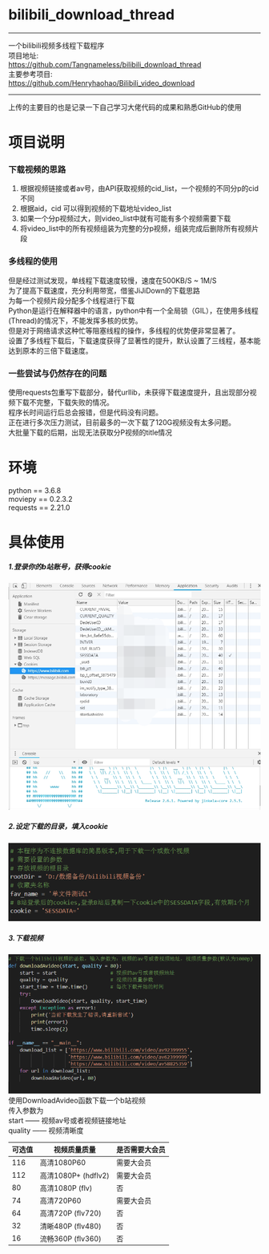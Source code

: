 # bilibili_download_thread
***
一个bilibili视频多线程下载程序  
项目地址:    
https://github.com/Tangnameless/bilibili_download_thread  
主要参考项目:     
https://github.com/Henryhaohao/Bilibili_video_download  
***
上传的主要目的也是记录一下自己学习大佬代码的成果和熟悉GitHub的使用

# 项目说明
### 下载视频的思路
1. 根据视频链接或者av号，由API获取视频的cid_list，一个视频的不同分p的cid不同
2. 根据aid，cid 可以得到视频的下载地址video_list
3. 如果一个分p视频过大，则video_list中就有可能有多个视频需要下载
4. 将video_list中的所有视频组装为完整的分p视频，组装完成后删除所有视频片段
### 多线程的使用
但是经过测试发现，单线程下载速度较慢，速度在500KB/S ~ 1M/S  
为了提高下载速度，充分利用带宽，借鉴JiJiDown的下载思路  
为每一个视频片段分配多个线程进行下载  
Python是运行在解释器中的语言，python中有一个全局锁（GIL），在使用多线程(Thread)的情况下，不能发挥多核的优势。  
但是对于网络请求这种忙等阻塞线程的操作，多线程的优势便非常显著了。    
设置了多线程下载后，下载速度获得了显著性的提升，默认设置了三线程，基本能达到原本的三倍下载速度。  
### 一些尝试与仍然存在的问题
使用requests包重写下载部分，替代urllib，未获得下载速度提升，且出现部分视频下载不完整，下载失败的情况。    
程序长时间运行后总会报错，但是代码没有问题。  
正在进行多次压力测试，目前最多的一次下载了120G视频没有太多问题。  
大批量下载的后期，出现无法获取分P视频的title情况    

# 环境
python == 3.6.8    
moviepy == 0.2.3.2    
requests == 2.21.0    

# 具体使用
##### 1.登录你的b站账号，获得cookie
![cookie](https://github.com/Tangnameless/bilibili_download_thread/blob/master/picture/cookie位置.png)
##### 2.设定下载的目录，填入cookie
![设置](https://github.com/Tangnameless/bilibili_download_thread/blob/master/picture/设置.png)
##### 3.下载视频
![使用](https://github.com/Tangnameless/bilibili_download_thread/blob/master/picture/使用示例.png)
使用DownloadAvideo函数下载一个b站视频  
传入参数为  
start —— 视频av号或者视频链接地址  
quality —— 视频清晰度  

可选值 | 视频质量质量 |是否需要大会员
-|-|-
116 | 高清1080P60 |需要大会员
112 | 高清1080P+ (hdflv2) |需要大会员
80 |高清1080P (flv)|否
74 |高清720P60 |需要大会员
64 |高清720P (flv720)|否
32 |清晰480P (flv480)|否
16 |流畅360P (flv360)|否

